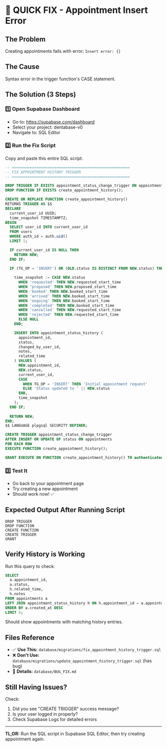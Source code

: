 # 🚨 QUICK FIX - Appointment Insert Error

## The Problem
Creating appointments fails with error: `Insert error: {}`

## The Cause
Syntax error in the trigger function's CASE statement.

## The Solution (3 Steps)

### 1️⃣ Open Supabase Dashboard
- Go to: https://supabase.com/dashboard
- Select your project: dentabase-v0
- Navigate to: SQL Editor

### 2️⃣ Run the Fix Script
Copy and paste this entire SQL script:

```sql
-- =====================================================
-- FIX APPOINTMENT HISTORY TRIGGER
-- =====================================================

DROP TRIGGER IF EXISTS appointment_status_change_trigger ON appointments;
DROP FUNCTION IF EXISTS create_appointment_history();

CREATE OR REPLACE FUNCTION create_appointment_history()
RETURNS TRIGGER AS $$
DECLARE
  current_user_id UUID;
  time_snapshot TIMESTAMPTZ;
BEGIN
  SELECT user_id INTO current_user_id
  FROM users
  WHERE auth_id = auth.uid()
  LIMIT 1;

  IF current_user_id IS NULL THEN
    RETURN NEW;
  END IF;

  IF (TG_OP = 'INSERT') OR (OLD.status IS DISTINCT FROM NEW.status) THEN
    
    time_snapshot := CASE NEW.status
      WHEN 'requested' THEN NEW.requested_start_time
      WHEN 'proposed' THEN NEW.proposed_start_time
      WHEN 'booked' THEN NEW.booked_start_time
      WHEN 'arrived' THEN NEW.booked_start_time
      WHEN 'ongoing' THEN NEW.booked_start_time
      WHEN 'completed' THEN NEW.booked_start_time
      WHEN 'cancelled' THEN NEW.requested_start_time
      WHEN 'rejected' THEN NEW.requested_start_time
      ELSE NULL
    END;

    INSERT INTO appointment_status_history (
      appointment_id,
      status,
      changed_by_user_id,
      notes,
      related_time
    ) VALUES (
      NEW.appointment_id,
      NEW.status,
      current_user_id,
      CASE 
        WHEN TG_OP = 'INSERT' THEN 'Initial appointment request'
        ELSE 'Status updated to ' || NEW.status
      END,
      time_snapshot
    );
  END IF;
  
  RETURN NEW;
END;
$$ LANGUAGE plpgsql SECURITY DEFINER;

CREATE TRIGGER appointment_status_change_trigger
AFTER INSERT OR UPDATE OF status ON appointments
FOR EACH ROW
EXECUTE FUNCTION create_appointment_history();

GRANT EXECUTE ON FUNCTION create_appointment_history() TO authenticated;
```

### 3️⃣ Test It
- Go back to your appointment page
- Try creating a new appointment
- Should work now! ✅

## Expected Output After Running Script
```
DROP TRIGGER
DROP FUNCTION
CREATE FUNCTION
CREATE TRIGGER
GRANT
```

## Verify History is Working
Run this query to check:
```sql
SELECT 
  a.appointment_id,
  a.status,
  h.related_time,
  h.notes
FROM appointments a
LEFT JOIN appointment_status_history h ON h.appointment_id = a.appointment_id
ORDER BY a.created_at DESC
LIMIT 5;
```

Should show appointments with matching history entries.

## Files Reference
- ✅ **Use This:** `database/migrations/fix_appointment_history_trigger.sql`
- ❌ **Don't Use:** `database/migrations/update_appointment_history_trigger.sql` (has bug)
- 📖 **Details:** `database/BUG_FIX.md`

## Still Having Issues?
Check:
1. Did you see "CREATE TRIGGER" success message?
2. Is your user logged in properly?
3. Check Supabase Logs for detailed errors

---
**TL;DR:** Run the SQL script in Supabase SQL Editor, then try creating appointment again.
